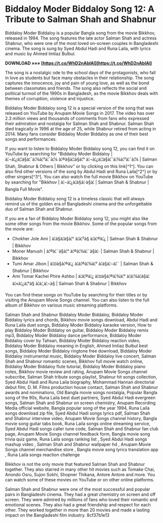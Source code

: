 # Biddaloy Moder Biddaloy Song 12: A Tribute to Salman Shah and Shabnur
 
Biddaloy Moder Biddaloy is a popular Bangla song from the movie Bikkhov, released in 1994. The song features the late actor Salman Shah and actress Shabnur, who were one of the most loved on-screen couples in Bangladeshi cinema. The song is sung by Syed Abdul Hadi and Runa Laila, with lyrics and music by Ahmed Imtiaz Bulbul.
 
**DOWNLOAD »»» [https://t.co/WhD2nAblAI](https://t.co/WhD2nAblAI)**


 
The song is a nostalgic ode to the school days of the protagonists, who fall in love as students but face many obstacles in their relationship. The song captures the innocence, joy and pain of young love, as well as the bond between classmates and friends. The song also reflects the social and political turmoil of the 1990s in Bangladesh, as the movie Bikkhov deals with themes of corruption, violence and injustice.
 
Biddaloy Moder Biddaloy song 12 is a special version of the song that was released on YouTube by Anupam Movie Songs in 2017. The video has over 2.3 million views and thousands of comments from fans who expressed their admiration and nostalgia for Salman Shah and Shabnur. Salman Shah died tragically in 1996 at the age of 25, while Shabnur retired from acting in 2014. Many fans consider Biddaloy Moder Biddaloy as one of their best songs and performances.
 
If you want to listen to Biddaloy Moder Biddaloy song 12, you can find it on YouTube by searching for "Biddaloy Moder Biddaloy | à¦¬à¦¿à¦¦à§à¦¯à¦¾à¦²à¦¯à¦¼ à¦®à§à¦¦à§à¦° à¦¬à¦¿à¦¦à§à¦¯à¦¾à¦²à¦¯à¦¼ | Salman Shah, Shabnur & Others | Bikkhov" or by clicking on this link[^1^]. You can also find other versions of the song by Abdul Hadi and Runa Laila[^2^] or by other singers[^3^]. You can also watch the full movie Bikkhov on YouTube by searching for "Bikkhov | à¦¬à¦¿à¦à§à¦·à§à¦­ | Salman Shah & Shabnur | Bangla Full Movie".
 
Biddaloy Moder Biddaloy song 12 is a timeless classic that will always remind us of the golden era of Bangladeshi cinema and the unforgettable duo of Salman Shah and Shabnur.
  
If you are a fan of Biddaloy Moder Biddaloy song 12, you might also like some other songs from the movie Bikkhov. Some of the popular songs from the movie are:
 
- Chokher Jole Ami | à¦à§à¦à§à¦° à¦à¦²à§ à¦à¦®à¦¿ | Salman Shah & Shabnur | Bikkhov
- Moner Manush | à¦®à¦¨à§à¦° à¦®à¦¾à¦¨à§à¦· | Salman Shah & Shabnur | Bikkhov
- Tumi Amar Jibon | à¦¤à§à¦®à¦¿ à¦à¦®à¦¾à¦° à¦à§à¦¬à¦¨ | Salman Shah & Shabnur | Bikkhov
- Ami Tomar Kachei Phire Ashbo | à¦à¦®à¦¿ à¦¤à§à¦®à¦¾à¦° à¦à¦¾à¦à§à¦ à¦«à¦¿à¦°à§ à¦à¦¸à¦¬à§ | Salman Shah & Shabnur | Bikkhov

You can find these songs on YouTube by searching for their titles or by visiting the Anupam Movie Songs channel. You can also listen to the full album of Bikkhov on various music streaming platforms.
 
Salman Shah and Shabnur Biddaloy Moder Biddaloy,  Biddaloy Moder Biddaloy lyrics and chords,  Bikkhov movie songs download,  Abdul Hadi and Runa Laila duet songs,  Biddaloy Moder Biddaloy karaoke version,  How to play Biddaloy Moder Biddaloy on guitar,  Biddaloy Moder Biddaloy remix mp3,  Biddaloy Moder Biddaloy dance performance,  Biddaloy Moder Biddaloy cover by Tahsan,  Biddaloy Moder Biddaloy reaction video,  Biddaloy Moder Biddaloy meaning in English,  Ahmed Imtiaz Bulbul best songs,  Biddaloy Moder Biddaloy ringtone free download,  Biddaloy Moder Biddaloy instrumental music,  Biddaloy Moder Biddaloy live concert,  Salman Shah and Shabnur romantic scenes,  Bikkhov full movie watch online,  Biddaloy Moder Biddaloy flute tutorial,  Biddaloy Moder Biddaloy piano notes,  Bikkhov movie review and rating,  Anupam Movie Songs channel subscribe,  Salman Shah tribute songs playlist,  Shabnur hit songs collection,  Syed Abdul Hadi and Runa Laila biography,  Mohammad Hannan directorial debut film,  D. M. Films production house contact,  Salman Shah and Shabnur awards and nominations,  Old Bangla movie songs nostalgia,  Popular Bangla song of the 90s,  Runa Laila best duet partners,  Syed Abdul Hadi evergreen songs,  Salman Shah and Shabnur on screen chemistry,  Anupam Recording Media official website,  Bangla popular song of the year 1994,  Runa Laila songs download zip file,  Syed Abdul Hadi songs lyrics pdf,  Salman Shah and Shabnur interview video,  Anupam Movie Songs channel history,  Bangla movie song guitar tabs book,  Runa Laila songs online streaming service,  Syed Abdul Hadi songs caller tune code,  Salman Shah and Shabnur fan club page,  Anupam Movie Songs channel feedback form,  Bangla movie song trivia quiz game,  Runa Laila songs ranking list ,  Syed Abdul Hadi songs mashup video ,  Salman Shah and Shabnur wallpaper hd ,  Anupam Movie Songs channel merchandise store ,  Bangla movie song lyrics translation app ,  Runa Laila songs reaction challenge
 
Bikkhov is not the only movie that featured Salman Shah and Shabnur together. They also starred in many other hit movies such as Tomake Chai, Anondo Osru, Sujon Sokhi, Shopner Thikana, Antore Antore and more. You can watch some of these movies on YouTube or on other online platforms.
 
Salman Shah and Shabnur were one of the most successful and popular pairs in Bangladeshi cinema. They had a great chemistry on screen and off screen. They were admired by millions of fans who loved their romantic and emotional scenes. They also had a great friendship and respect for each other. They worked together in more than 20 movies and made a lasting impact on the Bangladeshi film industry.
 8cf37b1e13
 
